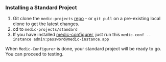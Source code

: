 ### Installing a Standard Project
1. Git clone the `medic-projects` [repo](https://github.com/medic/medic-projects.git) - or `git pull` on a pre-existing local clone to get the latest changes.
2.  cd to `medic-projects/standard`
3. If you have installed [medic-configurer](https://github.com/medic/medic-configurer), just run this
`medic-conf --instance admin:password@medic-instance.app`

When `Medic-Configurer` is done, your standard project will be ready to go. You can proceed to testing.
